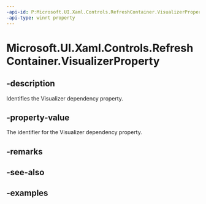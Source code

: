 ```yaml
---
-api-id: P:Microsoft.UI.Xaml.Controls.RefreshContainer.VisualizerProperty
-api-type: winrt property
---
```

<!-- Property syntax.
public DependencyProperty VisualizerProperty { get; }
-->

# Microsoft.UI.Xaml.Controls.RefreshContainer.VisualizerProperty


## -description

Identifies the Visualizer dependency property.


## -property-value

The identifier for the Visualizer dependency property.


## -remarks


## -see-also


## -examples


